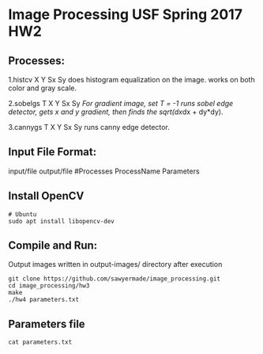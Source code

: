 # Image Processing USF Spring 2017 HW2
## Processes:
1.histcv X Y Sx Sy
does histogram equalization on the image. works on both color and gray scale.

2.sobelgs T X Y Sx Sy
*For gradient image, set T = -1
runs sobel edge detector, gets x and y gradient, then finds the sqrt(dx*dx + dy*dy).

3.cannygs T X Y Sx Sy
runs canny edge detector.

## Input File Format:
input/file output/file #Processes ProcessName Parameters

## Install OpenCV
```
# Ubuntu
sudo apt install libopencv-dev
```

## Compile and Run:
Output images written in output-images/ directory after execution
```
git clone https://github.com/sawyermade/image_processing.git
cd image_processing/hw3
make
./hw4 parameters.txt
```

## Parameters file
```
cat parameters.txt
```

